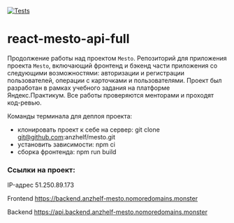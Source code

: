 [![Tests](https://github.com/yandex-praktikum/react-mesto-api-full-gha/actions/workflows/tests.yml/badge.svg)](https://github.com/yandex-praktikum/react-mesto-api-full-gha/actions/workflows/tests.yml)

# react-mesto-api-full

Продолжение работы над проектом `Mesto`.
Репозиторий для приложения проекта `Mesto`, включающий фронтенд и бэкенд части приложения со следующими возможностями: авторизации и регистрации пользователей, операции с карточками и пользователями.
Проект был разработан в рамках учебного задания на платформе Яндекс.Практикум. Все работы проверяются менторами и проходят код-ревью.

Команды терминала для деплоя проекта:

- клонировать проект к себе на сервер: git clone git@github.com:anzhelf/mesto.git
- установить зависимости: npm ci
- сборка фронтенда: npm run build

### Ссылки на проект:

IP-адрес 51.250.89.173

Frontend https://backend.anzhelf-mesto.nomoredomains.monster

Backend https://api.backend.anzhelf-mesto.nomoredomains.monster
